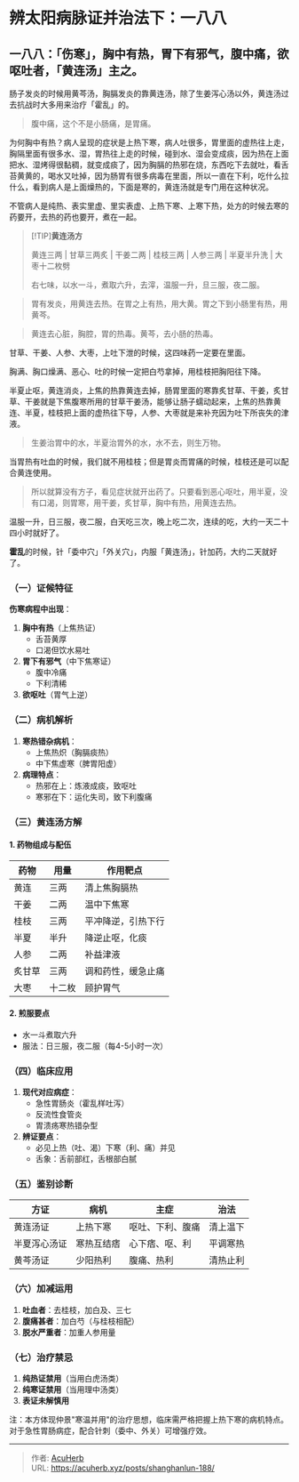 # 辨太阳病脉证并治法下：一八八


## 一八八：「伤寒」，胸中有热，胃下有邪气，腹中痛，欲呕吐者，「黄连汤」主之。

<!--more-->

肠子发炎的时候用黄芩汤，胸膈发炎的靠黄连汤，除了生姜泻心汤以外，黄连汤过去抗战时大多用来治疗「霍乱」的。

> 腹中痛，这个不是小肠痛，是胃痛。

为何胸中有热？病人呈现的症状是上热下寒，病人吐很多，胃里面的虚热往上走，胸隔里面有很多水、湿，胃热往上走的时候，碰到水、湿会变成痰，因为热在上面把水、湿烤得很黏稠，就变成痰了，因为胸膈的热邪在烧，东西吃下去就吐，看舌苔黄黄的，喝水又吐掉，因为肠胃有很多病毒在里面，所以一直在下利，吃什么拉什么，看到病人是上面燥热的，下面是寒的，黄连汤就是专门用在这种状况。

不管病人是纯热、表实里虚、里实表虚、上热下寒、上寒下热，处方的时候去寒的药要开，去热的药也要开，煮在一起。

> [!TIP]**黄连汤方**
>
> 黄连三两 | 甘草三两炙 | 干姜二两 | 桂枝三两 | 人参三两 | 半夏半升洗 | 大枣十二枚劈
>
> 右七味，以水一斗，煮取六升，去滓，温服一升，旦三服，夜二服。

> 胃有发炎，用黄连去热。在胃之上有热，用大黄。胃之下到小肠里有热，用黄芩。

> 黄连去心脏，胸腔，胃的热毒。黄芩，去小肠的热毒。

甘草、干姜、人参、大枣，上吐下泄的时候，这四味药一定要在里面。

胸满、胸口燥满、恶心、吐的时候一定把白芍拿掉，用桂枝把胸阳往下降。

半夏止呕，黄连消炎，上焦的热靠黄连去掉，肠胃里面的寒靠炙甘草、干姜，炙甘草、干姜就是下焦腹寒所用的甘草干姜汤，能够让肠子蠕动起来，上焦的热靠黄连、半夏，桂枝把上面的虚热往下导，人参、大枣就是来补充因为吐下所丧失的津液。

> 生姜治胃中的水，半夏治胃外的水，水不去，则生万物。

当胃热有吐血的时候，我们就不用桂枝；但是胃炎而胃痛的时候，桂枝还是可以配合黄连使用。

> 所以就算没有方子，看见症状就开出药了。只要看到恶心呕吐，用半夏，没有口渴，则胃寒，用干姜，炙甘草，胸中有热，用黄连去热。

温服一升，日三服，夜二服，白天吃三次，晚上吃二次，连续的吃，大约一天二十四小时就好了。

**霍乱**的时候，针「委中穴」「外关穴」，内服「黄连汤」，针加药，大约二天就好了。

### **（一）证候特征**
**伤寒病程中出现**：
1. **胸中有热**（上焦热证）
   - 舌苔黄厚
   - 口渴但饮水易吐
2. **胃下有邪气**（中下焦寒证）
   - 腹中冷痛
   - 下利清稀
3. **欲呕吐**（胃气上逆）

### **（二）病机解析**
1. **寒热错杂病机**：
   - 上焦热炽（胸膈痰热）
   - 中下焦虚寒（脾胃阳虚）
2. **病理特点**：
   - 热邪在上：炼液成痰，致呕吐
   - 寒邪在下：运化失司，致下利腹痛

### **（三）黄连汤方解**
#### **1. 药物组成与配伍**
| 药物 | 用量 | 作用靶点 |
|------|------|----------|
| 黄连 | 三两 | 清上焦胸膈热 |
| 干姜 | 二两 | 温中下焦寒 |
| 桂枝 | 三两 | 平冲降逆，引热下行 |
| 半夏 | 半升 | 降逆止呕，化痰 |
| 人参 | 二两 | 补益津液 |
| 炙甘草 | 三两 | 调和药性，缓急止痛 |
| 大枣 | 十二枚 | 顾护胃气 |

#### **2. 煎服要点**
- 水一斗煮取六升
- 服法：日三服，夜二服（每4-5小时一次）

### **（四）临床应用**
1. **现代对应病症**：
   - 急性胃肠炎（霍乱样吐泻）
   - 反流性食管炎
   - 胃溃疡寒热错杂型
2. **辨证要点**：
   - 必见上热（吐、渴）下寒（利、痛）并见
   - 舌象：舌前部红，舌根部白腻

### **（五）鉴别诊断**
| 方证 | 病机 | 主症 | 治法 |
|------|------|------|------|
| 黄连汤证 | 上热下寒 | 呕吐、下利、腹痛 | 清上温下 |
| 半夏泻心汤证 | 寒热互结痞 | 心下痞、呕、利 | 平调寒热 |
| 黄芩汤证 | 少阳热利 | 腹痛、热利 | 清热止利 |

### **（六）加减运用**
1. **吐血者**：去桂枝，加白及、三七
2. **腹痛甚者**：加白芍（与桂枝相配）
3. **脱水严重者**：加重人参用量

### **（七）治疗禁忌**
1. **纯热证禁用**（当用白虎汤类）
2. **纯寒证禁用**（当用理中汤类）
3. **表证未解慎用**

注：本方体现仲景"寒温并用"的治疗思想，临床需严格把握上热下寒的病机特点。对于急性胃肠病症，配合针刺（委中、外关）可增强疗效。

---

> 作者: [AcuHerb](https://acuherb.xyz)  
> URL: https://acuherb.xyz/posts/shanghanlun-188/  

